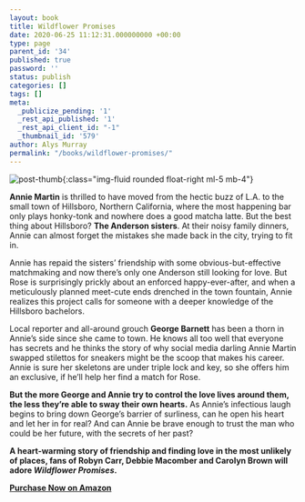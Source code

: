 ```yaml
---
layout: book
title: Wildflower Promises
date: 2020-06-25 11:12:31.000000000 +00:00
type: page
parent_id: '34'
published: true
password: ''
status: publish
categories: []
tags: []
meta:
  _publicize_pending: '1'
  _rest_api_published: '1'
  _rest_api_client_id: "-1"
  _thumbnail_id: '579'
author: Alys Murray
permalink: "/books/wildflower-promises/"
---
```

![post-thumb]({{site.baseurl}}/assets/images/portfolio/wildflower-promises.jpg){:class="img-fluid rounded float-right ml-5 mb-4"}

**Annie Martin** is thrilled to have moved from the hectic buzz of L.A. to the small town of Hillsboro, Northern California, where the most happening bar only plays honky-tonk and nowhere does a good matcha latte. But the best thing about Hillsboro? **The Anderson sisters**. At their noisy family dinners, Annie can almost forget the mistakes she made back in the city, trying to fit in.  
 
Annie has repaid the sisters’ friendship with some obvious-but-effective matchmaking and now there’s only one Anderson still looking for love. But Rose is surprisingly prickly about an enforced happy-ever-after, and when a meticulously planned meet-cute ends drenched in the town fountain, Annie realizes this project calls for someone with a deeper knowledge of the Hillsboro bachelors.  
 
Local reporter and all-around grouch **George Barnett** has been a thorn in Annie’s side since she came to town. He knows all too well that everyone has secrets and he thinks the story of why social media darling Annie Martin swapped stilettos for sneakers might be the scoop that makes his career. Annie is sure her skeletons are under triple lock and key, so she offers him an exclusive, if he’ll help her find a match for Rose.  
 
**But the more George and Annie try to control the love lives around them, the less they’re able to sway their own hearts.** As Annie’s infectious laugh begins to bring down George’s barrier of surliness, can he open his heart and let her in for real? And can Annie be brave enough to trust the man who could be her future, with the secrets of her past?  
 
**A heart-warming story of friendship and finding love in the most unlikely of places, fans of Robyn Carr, Debbie Macomber and Carolyn Brown will adore  _Wildflower Promises_.**

**[Purchase Now on Amazon](https://www.amazon.com/gp/product/B089T6L1JT/ref=dbs_a_def_rwt_bibl_vppi_i2)**
